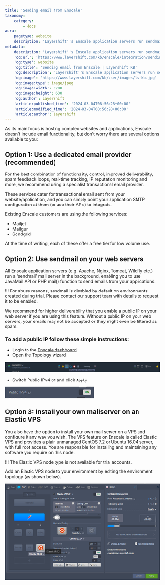 ```yaml
---
title: 'Sending email from Enscale'
taxonomy:
    category:
        - docs
aura:
    pagetype: website
    description: 'Layershift''s Enscale application servers run sendmail; integrated email service in the background, enabling you to use PHP mail() function as normal.'
metadata:
    description: 'Layershift''s Enscale application servers run sendmail; integrated email service in the background, enabling you to use PHP mail() function as normal.'
    'og:url': 'https://www.layershift.com/kb/enscale/integration/sending-email-from-enscale'
    'og:type': website
    'og:title': 'Sending email from Enscale | Layershift KB'
    'og:description': 'Layershift''s Enscale application servers run sendmail; integrated email service in the background, enabling you to use PHP mail() function as normal.'
    'og:image': 'https://www.layershift.com/kb/user/images/ls-kb.jpg'
    'og:image:type': image/jpeg
    'og:image:width': 1200
    'og:image:height': 630
    'og:author': Layershift
    'article:published_time': '2024-03-04T08:56:28+00:00'
    'article:modified_time': '2024-03-04T08:56:28+00:00'
    'article:author': Layershift
---
```


As its main focus is hosting complex websites and applications, Enscale doesn’t include email functionality, but don’t worry there are several options available to you:

## Option 1: Use a dedicated email provider (recommended)

For the best combination of functionality, control, improved deliverability, spam feedback loops, real-time tracking, IP reputation monitoring and more, we recommend using a specialist transactional email provider.

These services cater for transactional email sent from your website/application, and you can simply point your application SMTP configuration at them (or use their APIs) to integrate.

Existing Enscale customers are using the following services:

* Mailjet
* Mailgun
* Sendgrid

At the time of writing, each of these offer a free tier for low volume use.

## Option 2: Use sendmail on your web servers

All Enscale application servers (e.g. Apache, Nginx, Tomcat, Wildfly etc.) run a ‘sendmail’ mail server in the background, enabling you to use JavaMail API or PHP mail() function to send emails from your applications.

!!! For abuse reasons, sendmail is disabled by default on environments created during trial. Please contact our support team with details to request it to be enabled.

We recommend for higher deliverability that you enable a public IP on your web server if you are using this feature. Without a public IP on your web servers, your emails may not be accepted or they might even be filtered as spam.

### To add a public IP follow these simple instructions:

* Login to the [Enscale dashboard](https://app.enscale.cloud/)
* Open the Topology wizard

![Sending%20email%20from%20Enscale-1](Sending%20email%20from%20Enscale-1.png "Sending%20email%20from%20Enscale-1")

* Switch Public IPv4 `ON` and click `Apply`

![Sending%20email%20from%20Enscale-2](Sending%20email%20from%20Enscale-2.png "Sending%20email%20from%20Enscale-2")

## Option 3: Install your own mailserver on an Elastic VPS

You also have the option to install your own mail server on a VPS and configure it any way you wish. The VPS feature on Enscale is called Elastic VPS and provides a plain unmanaged CentOS 7.2 or Ubuntu 16.04 server, with full root access. You are responsible for installing and maintaining any software you require on this node.

!!! The Elastic VPS node type is not available for trial accounts.

Add an Elastic VPS node to your environment by editing the environment topology (as shown below).

![Sending%20email%20from%20Enscale-3](Sending%20email%20from%20Enscale-3.png "Sending%20email%20from%20Enscale-3")